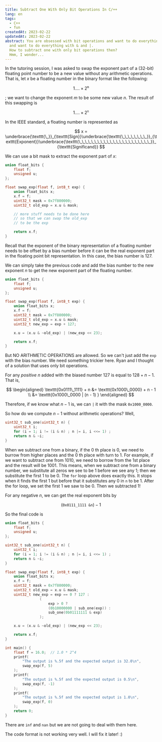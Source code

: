 ```yaml
---
title: Subtract One With Only Bit Operations In C/++
lang: en
tags:
  - C++
  - fun
createdAt: 2023-02-22
updatedAt: 2023-02-22
abstract: You are obsessed with bit operations and want to do everything
  and want to do everything with & and |.
  How to subtract one with only bit operations then?
  Hmm, I wonder...
---
```


In the tutoring session, I was asked to swap the exponent part of a (32-bit) floating point number to be a new value without any arithmetic operations. That is, let $x$ be a floating number in the binary format like the following:

$$
1.\dots\times 2^{\texttt{m}}
$$

; we want to change the exponent $m$ to be some new value $n$. The result of this swapping is

$$
1.\dots\times 2^{\texttt{n}}
$$

In the IEEE standard, a floating number is represented as

$$
x = \underbrace{\texttt{\_}}_{\texttt{Sign}}\underbrace{\texttt{\_\_\_\_\_\_\_\_}}_{\texttt{Exponent}}\underbrace{\texttt{\_\_\_\_\_\_\_\_\_\_\_\_\_\_\_\_\_\_\_\_\_\_\_}}_{\texttt{Significand}}
$$

We can use a bit mask to extract the exponent part of $x$:

```cpp {10}
union float_bits {
    float f;
    unsigned u;
};

float swap_exp(float f, int8_t exp) {
    union float_bits x;
    x.f = f;
    uint32_t mask = 0x7f800000;
    uint32_t old_exp = x.u & mask;

    // more stuff needs to be done here
    // so that we can swap the old_exp
    // to be the exp

    return x.f;
}
```

Recall that the exponent of the binary representation of a floating number needs to be offset by a bias number before it can be the real exponent part in the floating point bit representation. In this case, the bias number is $127$.

We can simply take the previous code and add the bias number to the new exponent $n$ to get the new exponent part of the floating number.

```cpp {13}
union float_bits {
    float f;
    unsigned u;
};

float swap_exp(float f, int8_t exp) {
    union float_bits x;
    x.f = f;
    uint32_t mask = 0x7f800000;
    uint32_t old_exp = x.u & mask;
    uint32_t new_exp = exp + 127;

    x.u = (x.u & ~old_exp) | (new_exp << 23);

    return x.f;
}
```

But NO ARITHMETIC OPERATIONS are allowed. So we can't just add the `exp` with the bias number. We need something trickier here. Ryan and I thought of a solution that uses only bit operations.

For any _positive_ $n$ added with the biased number $127$ is equal to $128 + n - 1$. That is,

$$
\begin{aligned}
\texttt{0x0111\_1111} + n &= \texttt{0x1000\_0000} + n - 1 \\
&= \texttt{0x1000\_0000 | (n - 1) }
\end{aligned}
$$

Therefore, if we know what $n - 1$ is, we can `|` it with the mask `0x1000_0000`.

So how do we compute $n-1$ without arithmetic operations? Well,

```cpp
uint32_t sub_one(uint32_t n) {
    uint32_t i;
    for (i = 1; i != (i & n) ; n |= i, i <<= 1) ;
    return n & ~i;
}
```

When we subtract one from a binary, if the $0$ th place is $0$, we need to burrow from higher places and the $0$ th place with turn to $1$. For example, if we want to subtract one from $1010$, we need to borrow from the $1$st place and the result will be $1001$. This means, when we subtract one from a binary number, we substitute all zeros we see to be $1$ before we see any $1$; then we substitute the first $1$ to be $0$. The `for` loop above does exactly this. It stops when it finds the first $1$ but before that it substitutes any $0$ in `n` to be $1$. After the for loop, we set the first $1$ we saw to be $0$. Then we subtracted $1$!

For any negative $n$, we can get the real exponent bits by

$$
(\texttt{0x0111\_1111 \& n}) - 1
$$

So the final code is

```cpp {17-22}
union float_bits {
    float f;
    unsigned u;
};

uint32_t sub_one(uint32_t n) {
    uint32_t i;
    for (i = 1; i != (i & n) ; n |= i, i <<= 1) ;
    return n & ~i;
}

float swap_exp(float f, int8_t exp) {
    union float_bits x;
    x.f = f;
    uint32_t mask = 0x7f800000;
    uint32_t old_exp = x.u & mask;
    uint32_t new_exp = exp == 0 ? 127 :
                (
                    exp > 0 ?
                    (0b10000000 | sub_one(exp)) :
                    sub_one(0b01111111 & exp)
                );

    x.u = (x.u & ~old_exp) | (new_exp << 23);

    return x.f;
}

int main() {
    float f = 16.0;  // 1.0 * 2^4
    printf(
        "The output is %.5f and the expected output is 32.0\n",
        swap_exp(f, 5)
    );
    printf(
        "The output is %.5f and the expected output is 0.5\n",
        swap_exp(f, -1)
    );
    printf(
        "The output is %.5f and the expected output is 1.0\n",
        swap_exp(f, 0)
    );
    return 0;
}
```

There are `inf` and `nan` but we are not going to deal with them here.

The code format is not working very well. I will fix it later! :)
